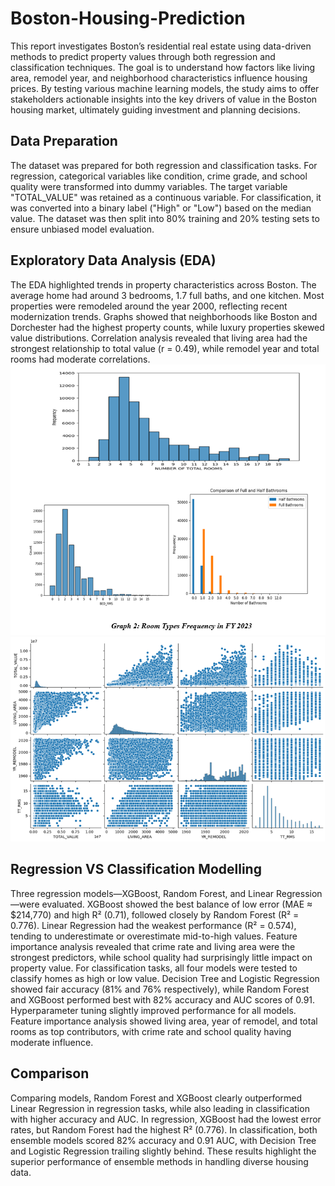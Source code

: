 # Boston-Housing-Prediction
This report investigates Boston’s residential real estate using data-driven methods to predict property values through both regression and classification techniques. The goal is to understand how factors like living area, remodel year, and neighborhood characteristics influence housing prices. By testing various machine learning models, the study aims to offer stakeholders actionable insights into the key drivers of value in the Boston housing market, ultimately guiding investment and planning decisions.

## Data Preparation
The dataset was prepared for both regression and classification tasks. For regression, categorical variables like condition, crime grade, and school quality were transformed into dummy variables. The target variable "TOTAL_VALUE" was retained as a continuous variable. For classification, it was converted into a binary label ("High" or "Low") based on the median value. The dataset was then split into 80% training and 20% testing sets to ensure unbiased model evaluation.

## Exploratory Data Analysis (EDA)
The EDA highlighted trends in property characteristics across Boston. The average home had around 3 bedrooms, 1.7 full baths, and one kitchen. Most properties were remodeled around the year 2000, reflecting recent modernization trends. Graphs showed that neighborhoods like Boston and Dorchester had the highest property counts, while luxury properties skewed value distributions. Correlation analysis revealed that living area had the strongest relationship to total value (r = 0.49), while remodel year and total rooms had moderate correlations.
![EDA](https://github.com/wannidasmile/Boston-Housing-Prediction/blob/main/Screenshot%202025-04-19%20184932.png)
![Pair Plot for Correlation Matrix](https://github.com/wannidasmile/Boston-Housing-Prediction/blob/main/Picture2.png)

## Regression VS Classification Modelling
Three regression models—XGBoost, Random Forest, and Linear Regression—were evaluated. XGBoost showed the best balance of low error (MAE ≈ $214,770) and high R² (0.71), followed closely by Random Forest (R² = 0.776). Linear Regression had the weakest performance (R² = 0.574), tending to underestimate or overestimate mid-to-high values. Feature importance analysis revealed that crime rate and living area were the strongest predictors, while school quality had surprisingly little impact on property value.
For classification tasks, all four models were tested to classify homes as high or low value. Decision Tree and Logistic Regression showed fair accuracy (81% and 76% respectively), while Random Forest and XGBoost performed best with 82% accuracy and AUC scores of 0.91. Hyperparameter tuning slightly improved performance for all models. Feature importance analysis showed living area, year of remodel, and total rooms as top contributors, with crime rate and school quality having moderate influence.

## Comparison
Comparing models, Random Forest and XGBoost clearly outperformed Linear Regression in regression tasks, while also leading in classification with higher accuracy and AUC. In regression, XGBoost had the lowest error rates, but Random Forest had the highest R² (0.776). In classification, both ensemble models scored 82% accuracy and 0.91 AUC, with Decision Tree and Logistic Regression trailing slightly behind. These results highlight the superior performance of ensemble methods in handling diverse housing data.

